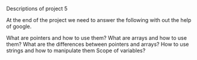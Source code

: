 Descriptions of project 5


At the end of the project we need to answer the following with out the help of google.

What are pointers and how to use them?
What are arrays and how to use them?
What are the differences between pointers and arrays?
How to use strings and how to manipulate them
Scope of variables?
